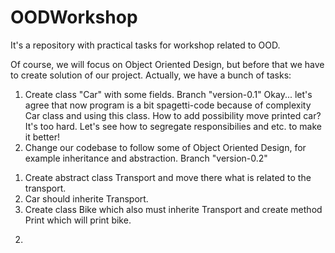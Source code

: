 # OODWorkshop
It's a repository with practical tasks for workshop related to OOD.

Of course, we will focus on Object Oriented Design, but before that we have to create solution of our project. Actually, we have a bunch of tasks:

1. Create class "Car" with some fields. Branch "version-0.1"
Okay... let's agree that now program is a bit spagetti-code because of complexity Car class and using this class. How to add possibility move printed car? It's too hard. Let's see how to segregate responsibilies and etc. to make it better!
2. Change our codebase to follow some of Object Oriented Design, for example inheritance and abstraction. Branch "version-0.2"
  1) Create abstract class Transport and move there what is related to the transport.
  2) Car should inherite Transport.
  3) Create class Bike which also must inherite Transport and create method Print which will print bike.
2. 
